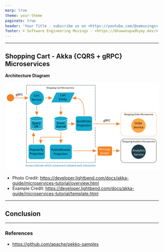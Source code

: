```yaml
---
marp: true
theme: your-theme
paginate: true
header: 'Your Title - subscribe us on <https://youtube.com/@semusings>'
footer: © Software Engineering Musings - <https://bhuwanupadhyay.dev/>
---
```


---

## Shopping Cart - Akka {CQRS + gRPC} Microservices

**Architecture Diagram**

![](etc/marp/assets/overview.png)

- Photo Credit: https://developer.lightbend.com/docs/akka-guide/microservices-tutorial/overview.html
- Example Credit: https://developer.lightbend.com/docs/akka-guide/microservices-tutorial/template.html

---

## Conclusion

---

### References

- <https://github.com/apache/pekko-samples>

